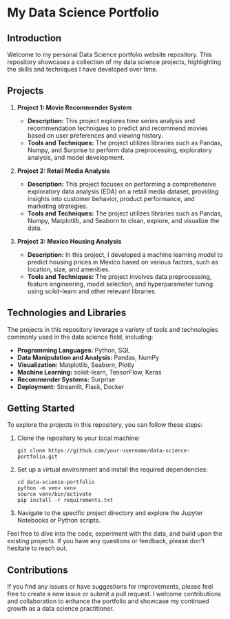 # My Data Science Portfolio

## Introduction

Welcome to my personal Data Science portfolio website repository. This repository showcases a collection of my data science projects, highlighting the skills and techniques I have developed over time.

## Projects

1. **Project 1: Movie Recommender System**

   - **Description:** This project explores time series analysis and recommendation techniques to predict and recommend movies based on user preferences and viewing history.
   - **Tools and Techniques:** The project utilizes libraries such as Pandas, Numpy, and Surprise to perform data preprocessing, exploratory analysis, and model development.

2. **Project 2: Retail Media Analysis**

   - **Description:** This project focuses on performing a comprehensive exploratory data analysis (EDA) on a retail media dataset, providing insights into customer behavior, product performance, and marketing strategies.
   - **Tools and Techniques:** The project utilizes libraries such as Pandas, Numpy, Matplotlib, and Seaborn to clean, explore, and visualize the data.

3. **Project 3: Mexico Housing Analysis**
   - **Description:** In this project, I developed a machine learning model to predict housing prices in Mexico based on various factors, such as location, size, and amenities.
   - **Tools and Techniques:** The project involves data preprocessing, feature engineering, model selection, and hyperparameter tuning using scikit-learn and other relevant libraries.

## Technologies and Libraries

The projects in this repository leverage a variety of tools and technologies commonly used in the data science field, including:

- **Programming Languages:** Python, SQL
- **Data Manipulation and Analysis:** Pandas, NumPy
- **Visualization:** Matplotlib, Seaborn, Plotly
- **Machine Learning:** scikit-learn, TensorFlow, Keras
- **Recommender Systems:** Surprise
- **Deployment:** Streamlit, Flask, Docker

## Getting Started

To explore the projects in this repository, you can follow these steps:

1. Clone the repository to your local machine:
   ```
   git clone https://github.com/your-username/data-science-portfolio.git
   ```
2. Set up a virtual environment and install the required dependencies:
   ```
   cd data-science-portfolio
   python -m venv venv
   source venv/bin/activate
   pip install -r requirements.txt
   ```
3. Navigate to the specific project directory and explore the Jupyter Notebooks or Python scripts.

Feel free to dive into the code, experiment with the data, and build upon the existing projects. If you have any questions or feedback, please don't hesitate to reach out.

## Contributions

If you find any issues or have suggestions for improvements, please feel free to create a new issue or submit a pull request. I welcome contributions and collaboration to enhance the portfolio and showcase my continued growth as a data science practitioner.
